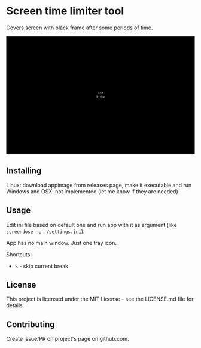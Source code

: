 # Screen time limiter tool

Covers screen with black frame after some periods of time.

![Screenshot](images/screenshot.png)

## Installing

Linux: download appimage from releases page, make it executable and run
Windows and OSX: not implemented (let me know if they are needed)

## Usage

Edit ini file based on default one and run app with it as argument
(like `screendose -c ./settings.ini`).

App has no main window. Just one tray icon.

Shortcuts:

- `S` - skip current break

## License

This project is licensed under the MIT License - see the LICENSE.md file for details.

## Contributing

Create issue/PR on project's page on github.com.
